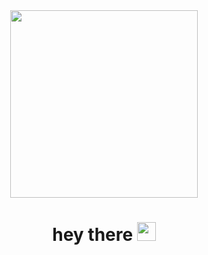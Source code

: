 <div id="header" align="center">
  <img src="https://media0.giphy.com/media/bJ4TVNYNUympPgcpem/giphy.gif?cid=ecf05e479gir5vkcmxcglhtzf3gdouypwhqfungo0b37sczz&ep=v1_gifs_search&rid=giphy.gif&ct=gf" width="300"/>
</div>
<img src="https://komarev.com/ghpvc/?username=CodingVsc&style=flat-square&color=blue" alt=""/>
</div>
<div id="badges" align="center">
<div align="center">
<h1>
  hey there
  <img src="https://media.giphy.com/media/hvRJCLFzcasrR4ia7z/giphy.gif" width="30px"/>
</h1>
